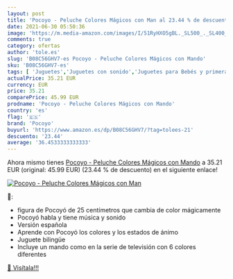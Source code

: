 ```yaml
---
layout: post
title: 'Pocoyo - Peluche Colores Mágicos con Man al 23.44 % de descuento'
date: 2021-06-30 05:50:36
image: 'https://m.media-amazon.com/images/I/51RyHXO5gBL._SL500_._SL400_.jpg'
comments: true
category: ofertas
author: 'tole.es'
slug: 'B08C56GHV7-es Pocoyo - Peluche Colores Mágicos con Mando'
sku: 'B08C56GHV7-es'
tags: [ 'Juguetes','Juguetes con sonido','Juguetes para Bebés y primera infancia','Juguetes y juegos','Peluches','peluche','pocoyo', ]
actualPrice: 35.21 EUR
currency: EUR
price: 35.21
comparePrice: 45.99 EUR
prodname: 'Pocoyo - Peluche Colores Mágicos con Mando'
country: 'es'
flag: '🇪🇸'
brand: 'Pocoyo'
buyurl: 'https://www.amazon.es/dp/B08C56GHV7/?tag=tolees-21'
descuento: '23.44'
average: '36.4533333333333'
---
```


Ahora mismo tienes [Pocoyo - Peluche Colores Mágicos con Mando](https://www.amazon.es/dp/B08C56GHV7/?tag=tolees-21) a 35.21 EUR (original: 45.99 EUR) (23.44 %  de descuento) en el siguiente enlace!

[![Pocoyo - Peluche Colores Mágicos con Man](https://m.media-amazon.com/images/I/51RyHXO5gBL._SL500_._SL400_.jpg)](https://www.amazon.es/dp/B08C56GHV7/?tag=tolees-21)

🔎:

- figura de Pocoyó de 25 centímetros que cambia de color mágicamente
- Pocoyó habla y tiene música y sonido
- Versión española
- Aprende con Pocoyó los colores y los estados de ánimo
- Juguete bilingüe
- Incluye un mando como en la serie de televisión con 6 colores diferentes

[🛒 Visítala!!!](https://www.amazon.es/dp/B08C56GHV7/?tag=tolees-21)

